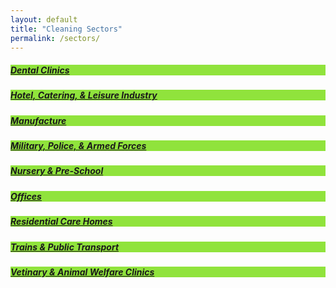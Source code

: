 ```yaml
---
layout: default
title: "Cleaning Sectors"
permalink: /sectors/
---
```


<div class="row">
  <div class="col-12 col-md-4 text-center border py-3 py-lg-5" style="background-color: #90e33c;">
    <h5 class="m-0 p-0">
      <a class="text-white" href="https://adyanmuhammad.github.io/airs-2/dental-clinics/">
        Dental Clinics
      </a>
    </h5>
  </div>
  <div class="col-12 col-md-4 text-center border py-3 py-lg-5" style="background-color: #90e33c;">
    <h5 class="m-0 p-0">
      <a class="text-white" href="https://adyanmuhammad.github.io/airs-2/hotel-catering-and-leisure/">
        Hotel, Catering, & Leisure Industry
      </a>
    </h5>
  </div>
  <div class="col-12 col-md-4 text-center border py-3 py-lg-5" style="background-color: #90e33c;">
    <h5 class="m-0 p-0">
      <a class="text-white" href="https://adyanmuhammad.github.io/airs-2/manufacture/">
        Manufacture
      </a>
    </h5>
  </div>
  <div class="col-12 col-md-4 text-center border py-3 py-lg-5" style="background-color: #90e33c;">
    <h5 class="m-0 p-0">
      <a class="text-white" href="https://adyanmuhammad.github.io/airs-2/military-police-and-armed-forces/">
        Military, Police, & Armed Forces
      </a>
    </h5>
  </div>
  <div class="col-12 col-md-4 text-center border py-3 py-lg-5" style="background-color: #90e33c;">
    <h5 class="m-0 p-0">
      <a class="text-white" href="https://adyanmuhammad.github.io/airs-2/nursery-and-pre-school/">
        Nursery & Pre-School
      </a>
    </h5>
  </div>
  <div class="col-12 col-md-4 text-center border py-3 py-lg-5" style="background-color: #90e33c;">
    <h5 class="m-0 p-0">
      <a class="text-white" href="https://adyanmuhammad.github.io/airs-2/offices/">
        Offices
      </a>
    </h5>
  </div>
  <div class="col-12 col-md-4 text-center border py-3 py-lg-5" style="background-color: #90e33c;">
    <h5 class="m-0 p-0">
      <a class="text-white" href="https://adyanmuhammad.github.io/airs-2/residential-care-homes/">
        Residential Care Homes
      </a>
    </h5>
  </div>
  <div class="col-12 col-md-4 text-center border py-3 py-lg-5" style="background-color: #90e33c;">
    <h5 class="m-0 p-0">
      <a class="text-white" href="https://adyanmuhammad.github.io/airs-2/trains-and-public-transport/">
        Trains & Public Transport
      </a>
    </h5>
  </div>
  <div class="col-12 col-md-4 text-center border py-3 py-lg-5" style="background-color: #90e33c;">
    <h5 class="m-0 p-0">
      <a class="text-white" href="https://adyanmuhammad.github.io/airs-2/vetinary-and-animal-welfare-clinics/">
        Vetinary & Animal Welfare Clinics
      </a>
    </h5>
  </div>
</div>